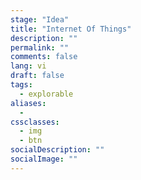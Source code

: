 ```yaml
---
stage: "Idea"
title: "Internet Of Things"
description: ""
permalink: ""
comments: false
lang: vi
draft: false
tags:
  - explorable
aliases:
  - 
cssclasses:
  - img
  - btn
socialDescription: ""
socialImage: ""
---
```


